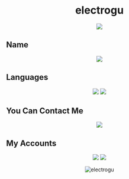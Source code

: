 <h1 align="center">electrogu</h1>

<div align="center">
    <a href="https://discord.com/users/456931337958326294" title="Discord Presence"><img src="https://lanyard-profile-readme.vercel.app/api/456931337958326294"></a>
</div>

## Name

<div align="center">
  <img src="https://img.shields.io/badge/Ahmet%20Arif%20Aygun%20-%23323330.svg?&style=for-the-badge">
</div>

## Languages
<div align="center">
<img src="https://img.shields.io/badge/javascript%20-%23323330.svg?&style=for-the-badge&logo=javascript&logoColor=00D7FC"> 
<img src="https://img.shields.io/badge/Java%20-%23323330.svg?&style=for-the-badge&logo=java&logoColor=00D7FC">  

</div>

## You Can Contact Me

<div align="center">
<img src="https://img.shields.io/badge/ugortcele+dev@gmail.com%20-%23323330.svg?&style=for-the-badge&logo=gmail&logoColor=00D7FC"/> 

</div>

## My Accounts
<p align="center">
   <a href="https://discord.com/users/456931337958326294" target"blank_">
   <img src="https://img.shields.io/badge/discord%20-111111.svg?&style=for-the-badge&logo=discord&logoColor=00D7FC"></a>
   <a href="https://github.com/electrogu" target"blank_"><img src="https://img.shields.io/badge/GitHub%20-111111.svg?&style=for-the-badge&logo=github&logoColor=50C7C7"></a>
     <p align="center"> <img src="https://komarev.com/ghpvc/?username=electrogu&color=blue&style=flat-square" alt="electrogu" /> </p> 
